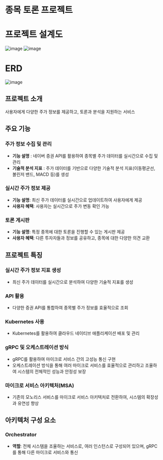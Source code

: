 # 종목 토론 프로젝트

# 프로젝트 설계도
![image](https://github.com/user-attachments/assets/d959759f-bd80-4182-ab76-739423653e77)
![image](https://github.com/user-attachments/assets/b987bebe-745d-48c2-8d6b-d0defa2b408e)

# ERD
![image](https://github.com/user-attachments/assets/b37b8dda-5374-46e3-8a6a-2c491eaf1504)

## 프로젝트 소개
사용자에게 다양한 주가 정보를 제공하고, 토론과 분석을 지원하는 서비스

## 주요 기능
### 주가 정보 수집 및 관리
- **기능 설명** : 네이버 증권 API를 활용하여 종목별 주가 데이터를 실시간으로 수집 및 관리
- **기술적 분석 지표** : 주가 데이터를 기반으로 다양한 기술적 분석 지표(이동평균선, 볼린저 밴드, MACD 등)를 생성

### 실시간 주가 정보 제공
- **기능 설명**: 최신 주가 데이터를 실시간으로 업데이트하여 사용자에게 제공
- **사용자 혜택**: 사용자는 실시간으로 주가 변동 확인 가능

### 토론 게시판
- **기능 설명**: 특정 종목에 대한 토론을 진행할 수 있는 게시판 제공
- **사용자 혜택**: 다른 투자자들과 정보를 공유하고, 종목에 대한 다양한 의견 교환




## 프로젝트 특징

### **실시간 주가 정보 지표 생성**
- 최신 주가 데이터를 실시간으로 분석하여 다양한 기술적 지표를 생성

### **API 활용**
- 다양한 증권 API를 통합하여 종목별 주가 정보를 효율적으로 조회

### **Kubernetes 사용**
- Kubernetes를 활용하여 클라우드 네이티브 애플리케이션 배포 및 관리

### **gRPC 및 오케스트레이션 방식**
- gRPC를 활용하여 마이크로 서비스 간의 고성능 통신 구현
- 오케스트레이션 방식을 통해 여러 마이크로 서비스를 효율적으로 관리하고 조율하여 시스템의 전체적인 성능과 안정성 보장

### **마이크로 서비스 아키텍처(MSA)**
- 기존의 모노리스 서비스를 마이크로 서비스 아키텍처로 전환하여, 시스템의 확장성과 유연성 향상





## 아키텍처 구성 요소

### Orchestrator
- **역할**: 전체 시스템을 조율하는 서비스로, 여러 인스턴스로 구성되어 있으며, gRPC를 통해 다른 마이크로 서비스와 통신
